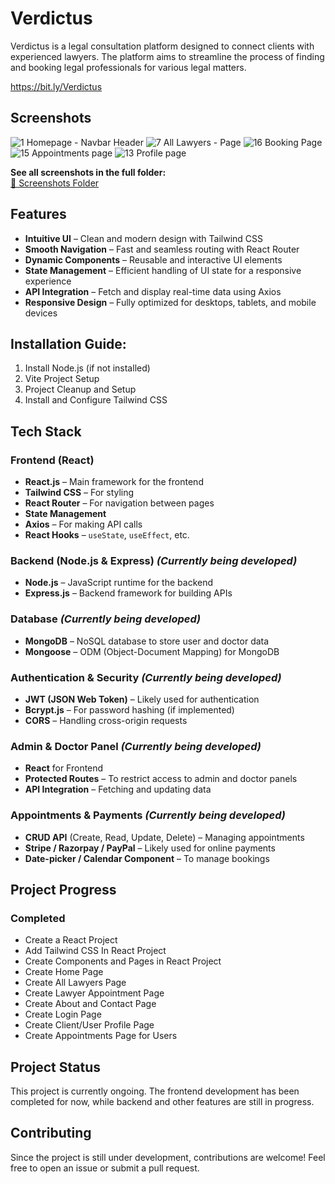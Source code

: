 # Verdictus
Verdictus is a legal consultation platform designed to connect clients with experienced lawyers. The platform aims to streamline the process of finding and booking legal professionals for various legal matters.

https://bit.ly/Verdictus

## Screenshots

![1 Homepage - Navbar   Header](https://github.com/user-attachments/assets/fc5c8148-39a5-4007-a063-375ef2512193)
![7 All Lawyers - Page](https://github.com/user-attachments/assets/e3cbd586-4571-400b-8b84-296b85e505fc)
![16 Booking Page](https://github.com/user-attachments/assets/1d273f97-0927-4dbd-931c-84ae4c294cfd)
![15 Appointments page](https://github.com/user-attachments/assets/86c968c0-9237-4ef4-8a59-8c37e88a914a)
![13 Profile page](https://github.com/user-attachments/assets/44bcedce-0209-4412-8e32-7efe95c4ec68)

**See all screenshots in the full folder:**  
[📂 Screenshots Folder](https://github.com/coder971/Verdictus/tree/main/Screenshots)

## Features   
- **Intuitive UI** – Clean and modern design with Tailwind CSS  
- **Smooth Navigation** – Fast and seamless routing with React Router  
- **Dynamic Components** – Reusable and interactive UI elements  
- **State Management** – Efficient handling of UI state for a responsive experience  
- **API Integration** – Fetch and display real-time data using Axios  
- **Responsive Design** – Fully optimized for desktops, tablets, and mobile devices  

## Installation Guide:
1. Install Node.js (if not installed)
2. Vite Project Setup
3. Project Cleanup and Setup
4. Install and Configure Tailwind CSS

## Tech Stack

### Frontend (React)
- **React.js** – Main framework for the frontend  
- **Tailwind CSS** – For styling  
- **React Router** – For navigation between pages  
- **State Management**  
- **Axios** – For making API calls  
- **React Hooks** – `useState`, `useEffect`, etc.  

### Backend (Node.js & Express) *(Currently being developed)*
- **Node.js** – JavaScript runtime for the backend  
- **Express.js** – Backend framework for building APIs  

### Database *(Currently being developed)*
- **MongoDB** – NoSQL database to store user and doctor data  
- **Mongoose** – ODM (Object-Document Mapping) for MongoDB  

### Authentication & Security *(Currently being developed)*
- **JWT (JSON Web Token)** – Likely used for authentication  
- **Bcrypt.js** – For password hashing (if implemented)  
- **CORS** – Handling cross-origin requests  

### Admin & Doctor Panel *(Currently being developed)*
- **React** for Frontend  
- **Protected Routes** – To restrict access to admin and doctor panels  
- **API Integration** – Fetching and updating data  

### Appointments & Payments *(Currently being developed)*
- **CRUD API** (Create, Read, Update, Delete) – Managing appointments  
- **Stripe / Razorpay / PayPal** – Likely used for online payments  
- **Date-picker / Calendar Component** – To manage bookings  
 
## Project Progress
### Completed

- Create a React Project
- Add Tailwind CSS In React Project
- Create Components and Pages in React Project
- Create Home Page
- Create All Lawyers Page
- Create Lawyer Appointment Page
- Create About and Contact Page
- Create Login Page
- Create Client/User Profile Page
- Create Appointments Page for Users

## Project Status
This project is currently ongoing. The frontend development has been completed for now, while backend and other features are still in progress.

## Contributing
Since the project is still under development, contributions are welcome! Feel free to open an issue or submit a pull request.



